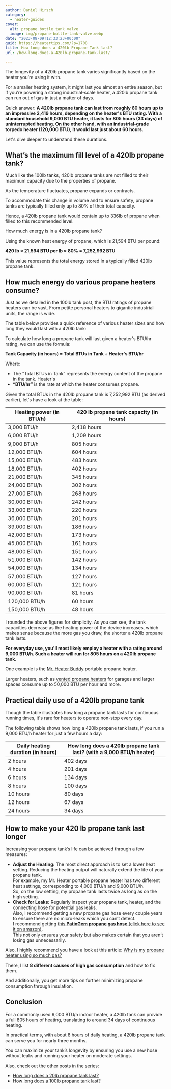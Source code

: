 ```yaml
---
author: Daniel Hirsch
category:
  - heater-guides
cover:
  alt: propane bottle tank valve
  image: img/propane-bottle-tank-valve.webp
date: "2023-08-09T12:33:23+00:00"
guid: https://heatertips.com/?p=1708
title: How long does a 420lb Propane Tank last?
url: /how-long-does-a-420lb-propane-tank-last/

---
```

The longevity of a 420lb propane tank varies significantly based on the heater you're using it with.

For a smaller heating system, it might last you almost an entire season, but if you’re powering a strong industrial-scale heater, a 420lb propane tank can run out of gas in just a matter of days.

Quick answer: **A 420lb propane tank can last from roughly 60 hours up to an impressive 2,419 hours, depending on the heater's BTU rating. With a standard household 9,000 BTU heater, it lasts for 805 hours (33 days) of uninterrupted heating. On the other hand, with an industrial-grade torpedo heater (120,000 BTU), it would last just about 60 hours.**

Let's dive deeper to understand these durations.

## What’s the maximum fill level of a 420lb propane tank?

Much like the 100lb tanks, 420lb propane tanks are not filled to their maximum capacity due to the properties of propane.

As the temperature fluctuates, propane expands or contracts.

To accommodate this change in volume and to ensure safety, propane tanks are typically filled only up to 80% of their total capacity.

Hence, a 420lb propane tank would contain up to 336lb of propane when filled to this recommended level.

How much energy is in a 420lb propane tank?

Using the known heat energy of propane, which is 21,594 BTU per pound:

**420 lb × 21,594 BTU per lb × 80% = 7,252,992 BTU**

This value represents the total energy stored in a typically filled 420lb propane tank.

## How much energy do various propane heaters consume?

Just as we detailed in the 100lb tank post, the BTU ratings of propane heaters can be vast. From petite personal heaters to gigantic industrial units, the range is wide.

The table below provides a quick reference of various heater sizes and how long they would last with a 420lb tank:

To calculate how long a propane tank will last given a heater's BTU/hr rating, we can use the formula:

**Tank Capacity (in hours) = Total BTUs in Tank ÷ Heater's BTU/hr**

Where:

- The “Total BTUs in Tank” represents the energy content of the propane in the tank. Heater's
- **“BTU/hr”** is the rate at which the heater consumes propane.

Given the total BTUs in the 420lb propane tank is 7,252,992 BTU (as derived earlier), let's have a look at the table:

Heating power (in BTU/h) | 420 lb propane tank capacity (in hours)  
------------------------- | ---------------------------------------  
3,000 BTU/h               | 2,418 hours  
6,000 BTU/h               | 1,209 hours  
9,000 BTU/h               | 805 hours  
12,000 BTU/h              | 604 hours  
15,000 BTU/h              | 483 hours  
18,000 BTU/h              | 402 hours  
21,000 BTU/h              | 345 hours  
24,000 BTU/h              | 302 hours  
27,000 BTU/h              | 268 hours  
30,000 BTU/h              | 242 hours  
33,000 BTU/h              | 220 hours  
36,000 BTU/h              | 201 hours  
39,000 BTU/h              | 186 hours  
42,000 BTU/h              | 173 hours  
45,000 BTU/h              | 161 hours  
48,000 BTU/h              | 151 hours  
51,000 BTU/h              | 142 hours  
54,000 BTU/h              | 134 hours  
57,000 BTU/h              | 127 hours  
60,000 BTU/h              | 121 hours  
90,000 BTU/h              | 81 hours  
120,000 BTU/h             | 60 hours  
150,000 BTU/h             | 48 hours  

I rounded the above figures for simplicity. As you can see, the tank capacities decrease as the heating power of the device increases, which makes sense because the more gas you draw, the shorter a 420lb propane tank lasts.

**For everyday use, you'll most likely employ a heater with a rating around 9,000 BTU/h. Such a heater will run for 805 hours on a 420lb propane tank.**

One example is the [Mr. Heater Buddy](/whats-the-safest-propane-heater/) portable propane heater.

Larger heaters, such as [vented propane heaters](/best-vented-gas-heaters/) for garages and larger spaces consume up to 50,000 BTU per hour and more.

## Practical daily use of a 420lb propane tank

Though the table illustrates how long a propane tank lasts for continuous running times, it's rare for heaters to operate non-stop every day.

The following table shows how long a 420lb propane tank lasts, if you run a 9,000 BTU/h heater for just a few hours a day:

Daily heating duration (in hours) | How long does a 420lb propane tank last? (with a 9,000 BTU/h heater)  
--------------------------------- | ---------------------------------------------------------------  
2 hours                          | 402 days  
4 hours                          | 201 days  
6 hours                          | 134 days  
8 hours                          | 100 days  
10 hours                         | 80 days  
12 hours                         | 67 days  
24 hours                         | 34 days  

## How to make your 420 lb propane tank last longer

Increasing your propane tank’s life can be achieved through a few measures:

- **Adjust the Heating:** The most direct approach is to set a lower heat setting. Reducing the heating output will naturally extend the life of your propane tank.  
For example, my Mr. Heater portable propane heater has two different heat settings, corresponding to 4,000 BTU/h and 9,000 BTU/h.  
So, on the low setting, my propane tank lasts twice as long as on the high setting.
- **Check for Leaks:** Regularly inspect your propane tank, heater, and the connecting hose for potential gas leaks.  
Also, I recommend getting a new propane gas hose every couple years to ensure there are no micro-leaks which you can’t detect.  
I recommend getting [this **PatioGem propane gas hose** (click here to see it on amazon)](https://www.amazon.com/PatioGem-Propane-Blackstone-Stove-CSA-Certified/dp/B09D2VXBLZ?crid=3F94Y3484QFLO&keywords=propane+hose&qid=1691583841&sprefix=propane+hose%2Caps%2C176&sr=8-16&linkCode=ll1&tag=heatertips-20&linkId=9d1ac0d07637dbc5fd1c161f0c0a38ea&language=en_US&ref_=as_li_ss_tl).  
This not only ensures your safety but also makes certain that you aren’t losing gas unnecessarily.

Also, I highly recommend you have a look at this article: [Why is my propane heater using so much gas?](/why-is-propane-heater-using-so-much-gas/)

There, I list **8 different causes of high gas consumption** and how to fix them.

And additionally, you get more tips on further minimizing propane consumption through insulation.

## Conclusion

For a commonly used 9,000 BTU/h indoor heater, a 420lb tank can provide a full 805 hours of heating, translating to around 34 days of continuous heating.

In practical terms, with about 8 hours of daily heating, a 420lb propane tank can serve you for nearly three months.

You can maximize your tank’s longevity by ensuring you use a new hose without leaks and running your heater on moderate settings.

Also, check out the other posts in the series:

- [How long does a 20lb propane tank last?](/how-long-does-a-20lb-propane-tank-last/)
- [How long does a 100lb propane tank last?](/how-long-does-a-100lb-propane-tank-last/)

